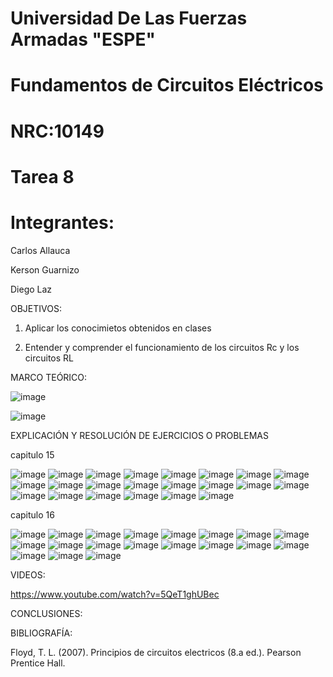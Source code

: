 # Universidad De Las Fuerzas Armadas "ESPE"

# Fundamentos de Circuitos Eléctricos 
# NRC:10149
# Tarea 8

 # Integrantes:
 
 Carlos Allauca
 
 Kerson Guarnizo
 
 Diego Laz

OBJETIVOS:

1. Aplicar los conocimietos obtenidos en clases

2. Entender y comprender el funcionamiento de los circuitos Rc y los circuitos RL

MARCO TEÓRICO:

![image](https://user-images.githubusercontent.com/93835463/154888410-057c24cc-faab-463d-8246-294be86afbb8.png)

![image](https://user-images.githubusercontent.com/93835463/154897660-be1b529b-b518-4cb2-9849-33fd32ee659b.png)


EXPLICACIÓN Y RESOLUCIÓN DE EJERCICIOS O PROBLEMAS

capitulo 15

![image](https://user-images.githubusercontent.com/93835463/155035816-a2642ec8-f413-4279-b0a6-0b70d2d213d9.png)
![image](https://user-images.githubusercontent.com/93835463/155035826-84175409-c7ec-483d-9a88-2635979a6825.png)
![image](https://user-images.githubusercontent.com/93835463/155037708-e8e5d0f1-3761-423d-aa92-988131d841d7.png)
![image](https://user-images.githubusercontent.com/93835463/155035984-33bc05de-ebf8-42e5-9468-13c2fcd7d60e.png)
![image](https://user-images.githubusercontent.com/93835463/155035993-b7a00dbe-5661-4814-b7a5-781bf3e2a02b.png)
![image](https://user-images.githubusercontent.com/93835463/155036006-30648b1f-521b-43c8-8994-b20f3efa54c4.png)
![image](https://user-images.githubusercontent.com/93835463/155036097-f94d842b-549b-4ab3-9753-bd29b97f46e5.png)
![image](https://user-images.githubusercontent.com/93835463/155036115-92188e65-98c2-4fc5-984f-85405ef2120e.png)
![image](https://user-images.githubusercontent.com/93835463/155036166-176a0542-ebc9-4e2a-9d3d-17b93ffe7ab8.png)
![image](https://user-images.githubusercontent.com/93835463/155036232-c52e5484-7cbc-4911-a197-ba778e88e85a.png)
![image](https://user-images.githubusercontent.com/93835463/155036329-ebc9f20d-9e73-40f3-b88c-adb8b91bebf9.png)
![image](https://user-images.githubusercontent.com/93835463/155036336-35830e17-beea-452e-bd46-a26b6101bbe1.png)
![image](https://user-images.githubusercontent.com/93835463/155036344-fb430bd2-8c52-4aaa-8b2b-de11bd14e73e.png)
![image](https://user-images.githubusercontent.com/93835463/155036354-cc828d46-4444-4804-b896-2224eab3ac92.png)
![image](https://user-images.githubusercontent.com/93835463/155036362-30dd7d6a-457c-4c01-b8ee-9f8d5e54ac22.png)
![image](https://user-images.githubusercontent.com/93835463/155036376-3816ae83-4dcf-4298-abab-5845a1964882.png)
![image](https://user-images.githubusercontent.com/93835463/155036389-54baf8d9-7e73-4132-bd08-625e20a38471.png)
![image](https://user-images.githubusercontent.com/93835463/155036402-595596e4-b4a7-413b-b48d-ce3b6062e4e3.png)
![image](https://user-images.githubusercontent.com/93835463/155036406-fd9363cf-61cd-470a-8dde-f1648e6748c0.png)
![image](https://user-images.githubusercontent.com/93835463/155065205-02b72071-5cd7-4c8d-b3a1-1706dc736c4e.png)
![image](https://user-images.githubusercontent.com/93835463/155065214-8bb3b35c-8574-4f67-8f85-285f9a6dd807.png)
![image](https://user-images.githubusercontent.com/93835463/155065224-8d4dc8a4-19f3-4d6e-a094-b2b79572477d.png)

capitulo 16

![image](https://user-images.githubusercontent.com/93835463/155036494-ceff8c3f-251e-41f9-95e8-05eb666e3385.png)
![image](https://user-images.githubusercontent.com/93835463/155036505-ee8401f9-aada-40db-8e8a-ca210b630bf9.png)
![image](https://user-images.githubusercontent.com/93835463/155037645-ff3e972f-5114-4fbb-8c91-e4ffaf2751a6.png)
![image](https://user-images.githubusercontent.com/93835463/155037420-9f079797-e72d-40bd-9543-79ed338a4abf.png)
![image](https://user-images.githubusercontent.com/93835463/155036537-acb24cf8-906c-4001-b5f7-9aed6650529d.png)
![image](https://user-images.githubusercontent.com/93835463/155036545-515f1aee-fcc9-4edc-aa36-914efe688f2b.png)
![image](https://user-images.githubusercontent.com/93835463/155036558-73319637-6012-48b1-85af-c5fa1227e4e9.png)
![image](https://user-images.githubusercontent.com/93835463/155036579-0e959bdf-ae73-498d-bd76-90b2097fb090.png)
![image](https://user-images.githubusercontent.com/93835463/155036662-c12ec9db-0fa2-4d5e-91e2-8f5ad9582731.png)
![image](https://user-images.githubusercontent.com/93835463/155036712-415dfaf7-5d6f-4bce-9af0-19c8159be6eb.png)
![image](https://user-images.githubusercontent.com/93835463/155036738-81d752f4-52c4-4a10-b81f-4f22cecfe200.png)
![image](https://user-images.githubusercontent.com/93835463/155036753-89a80a55-d51b-4488-bc82-f47c480f9b81.png)
![image](https://user-images.githubusercontent.com/93835463/155036777-66b65ccf-d8b0-4c1e-8159-4b8c409c345b.png)
![image](https://user-images.githubusercontent.com/93835463/155036796-fdc06a2e-2737-4098-b516-b2895b0e4d02.png)
![image](https://user-images.githubusercontent.com/93835463/155036802-0c542cec-7a58-46e3-b166-078dd5c614ef.png)
![image](https://user-images.githubusercontent.com/93835463/155036814-b29e3ded-847e-4431-9666-c3969465c97c.png)
![image](https://user-images.githubusercontent.com/93835463/155036824-49de6ff5-8468-47e5-acfb-3aeb94c80e5f.png)
![image](https://user-images.githubusercontent.com/93835463/155036832-b14817e7-002e-4d4a-8cab-fe3a9ea8c06b.png)
![image](https://user-images.githubusercontent.com/93835463/155036836-3b9b75a0-69b7-4221-a113-2b3f6f3d4265.png)


VIDEOS:

https://www.youtube.com/watch?v=5QeT1ghUBec

CONCLUSIONES:


BIBLIOGRAFÍA:

Floyd, T. L. (2007). Principios de circuitos electricos (8.a ed.). Pearson Prentice Hall.

